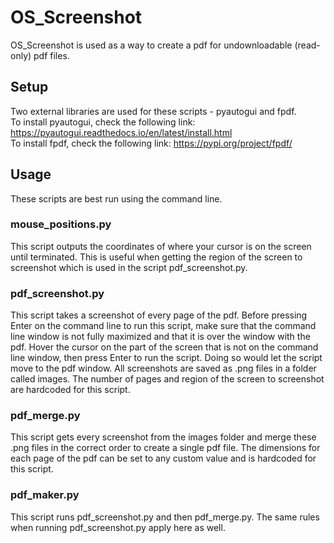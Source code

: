 # OS_Screenshot
OS_Screenshot is used as a way to create a pdf for undownloadable (read-only) pdf files.

## Setup
Two external libraries are used for these scripts - pyautogui and fpdf. <br/>
To install pyautogui, check the following link: https://pyautogui.readthedocs.io/en/latest/install.html <br/>
To install fpdf, check the following link: https://pypi.org/project/fpdf/

## Usage
These scripts are best run using the command line.

### mouse_positions.py
This script outputs the coordinates of where your cursor is on the screen until terminated. This is useful when getting the region of the screen to screenshot which is used in the script pdf_screenshot.py. 

### pdf_screenshot.py 
This script takes a screenshot of every page of the pdf. Before pressing Enter on the command line to run this script, make sure that the command line window is not fully maximized and that it is over the window with the pdf. Hover the cursor on the part of the screen that is not on the command line window, then press Enter to run the script. Doing so would let the script move to the pdf window. All screenshots are saved as .png files in a folder called images. The number of pages and region of the screen to screenshot are hardcoded for this script. 

### pdf_merge.py
This script gets every screenshot from the images folder and merge these .png files in the correct order to create a single pdf file. The dimensions for each page of the pdf can be set to any custom value and is hardcoded for this script.

### pdf_maker.py
This script runs pdf_screenshot.py and then pdf_merge.py. The same rules when running pdf_screenshot.py apply here as well.




